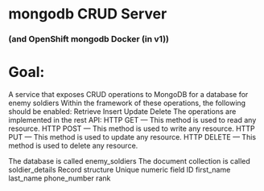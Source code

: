 # **mongodb CRUD Server**

### (and OpenShift mongodb Docker (in v1))

# Goal:


A service that exposes CRUD operations to MongoDB for a database for enemy soldiers
Within the framework of these operations, the following should be enabled:
Retrieve
Insert
Update
Delete
The operations are implemented in the rest API:
HTTP GET — This method is used to read any resource.
HTTP POST — This method is used to write any resource.
HTTP PUT — This method is used to update any resource.
HTTP DELETE — This method is used to delete any resource.

The database is called enemy_soldiers
The document collection is called soldier_details
Record structure
Unique numeric field ID
first_name
last_name
phone_number
rank
